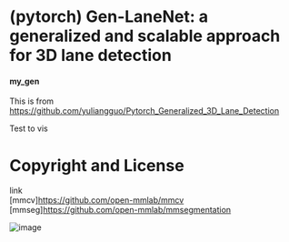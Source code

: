 # (pytorch) Gen-LaneNet: a generalized and scalable approach for 3D lane detection
#### my_gen
  This is from https://github.com/yuliangguo/Pytorch_Generalized_3D_Lane_Detection  
  
  Test to vis  
  
  
  # Copyright and License
  link  
  [mmcv]https://github.com/open-mmlab/mmcv  
  [mmseg]https://github.com/open-mmlab/mmsegmentation

![image](https://user-images.githubusercontent.com/80395558/213062693-9ea14e0c-f24d-423e-884c-3ff6dddc1c54.png)
